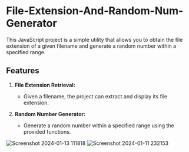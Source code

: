 # File-Extension-And-Random-Num-Generator


This JavaScript project is a simple utility that allows you to obtain the file extension of a given filename and generate a random number within a specified range.

## Features

1. **File Extension Retrieval:**
   - Given a filename, the project can extract and display its file extension.

2. **Random Number Generator:**
   - Generate a random number within a specified range using the provided functions.


![Screenshot 2024-01-13 111818](https://github.com/Pragyac9/File-Extension-And-Random-Num-Generator/assets/136442660/995eedd0-de55-4d2a-ab04-ededdae4246c)
![Screenshot 2024-01-11 232153](https://github.com/Pragyac9/File-Extension-And-Random-Num-Generator/assets/136442660/cccef65e-7702-4410-a84e-9ab191968f27)
